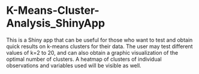 # K-Means-Cluster-Analysis_ShinyApp
This is a Shiny app that can be useful for those who want to test and obtain quick results on k-means clusters for their data. The user may test different values of k=2 to 20, and can also obtain a graphic visualization of the optimal number of clusters. A heatmap of clusters of individual observations and variables used will be visible as well. 
